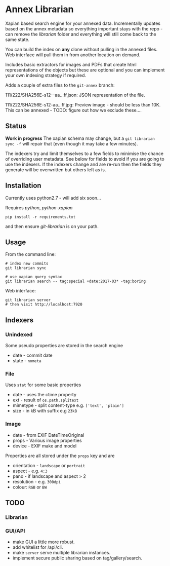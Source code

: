 # Annex Librarian #

Xapian based search engine for your annexed data.  Incrementally updates based on
the annex metadata so everything important stays with the repo - can remove the _librarian_
folder and everything will still come back to the same state.

You can build the index on __any__ clone without pulling in the annexed files.  Web interface will
pull them in from another location on demand.

Includes basic extractors for images and PDFs that create html representations of the objects but these are
optional and you can implement your own indexing strategy if required.

Adds a couple of extra files to the `git-annex` branch:

111/222/SHA256E-s12--aa...ff.json: JSON representation of the file.

111/222/SHA256E-s12-aa...ff.jpg: Preview image - should be less than 10K.  This can be annexed - TODO: figure 
out how we exclude these....

## Status ##
**Work in progress** The xapian schema may change, but a `git librarian sync -f` will repair that
(even though it may take a few minutes).

The indexers try and limit themselves to a few fields to minimise the chance of overriding user metadata.
See below for fields to avoid if you are going to use the indexers.  If the indexers change and are re-run 
then the fields they generate will be overwritten but others left as is.

## Installation ##
Currently uses python2.7 - will add six soon...

Requires _python_, _python-xapian_

	pip install -r requirements.txt

and then ensure _git-librarian_ is on your path.

## Usage ##

From the command line:

	# index new commits
	git librarian sync

	# use xapian query syntax
	git librarian search -- tag:special +date:2017-03* -tag:boring

Web interface:

	git librarian server
	# then visit http://localhost:7920

## Indexers ##

### Unindexed ###
Some pseudo properties are stored in the search engine

* date - commit date
* state - `nometa`


### File ###
Uses `stat` for some basic properties

* date - uses the ctime property
* ext - result of `os.path.splitext`
* mimetype - split content-type e.g. `['text', 'plain']`
* size - in kB with suffix e.g `23kB`

### Image ###

* date - from EXIF DateTimeOriginal
* props - Various image properties
* device - EXIF make and model

Properties are all stored under the `props` key and are

* orientation - `landscape` or `portrait`
* aspect - e.g. `4:3`
* pano - if landscape and aspect > 2
* resolution - e.g. `300dpi`
* colour: `RGB` or `BW`


## TODO ##

### Librarian ###

### GUI/API ###

* make GUI a little more robust.
* add whitelist for /api/cli.
* make `server` serve multiple librarian instances.
* implement secure public sharing based on tag/gallery/search.

